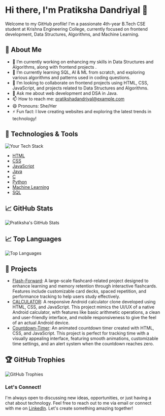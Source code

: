 # Hi there, I'm Pratiksha Dandriyal 👋

Welcome to my GitHub profile! I'm a passionate 4th-year B.Tech CSE student at Krishna Engineering College, currently focused on frontend development, Data Structures, Algorithms, and Machine Learning.

## 🚀 About Me

- 🔭 I’m currently working on enhancing my skills in Data Structures and Algorithms, along with frontend projects .
- 🌱 I’m currently learning SQL, AI & ML from scratch, and exploring various algorithms and patterns used in coding questions.
- 👯 I’m looking to collaborate on frontend projects using HTML, CSS, JavaScript, and projects related to Data Structures and Algorithms.
- 💬 Ask me about web development and DSA in Java.
- 📫 How to reach me: pratikshadandriyal@example.com
- 😄 Pronouns: She/Her
- ⚡ Fun fact: I love creating websites and exploring the latest trends in technology!

## 🔧 Technologies & Tools

![Your Tech Stack](https://img.shields.io/badge/Tech-Stack-blue)

- [HTML](https://developer.mozilla.org/en-US/docs/Web/HTML)
- [CSS](https://developer.mozilla.org/en-US/docs/Web/CSS)
- [JavaScript](https://developer.mozilla.org/en-US/docs/Web/JavaScript)
- [Java](https://www.java.com/en/)
- [C](https://en.wikipedia.org/wiki/C_(programming_language))
- [Python](https://www.python.org/)
- [Machine Learning](https://en.wikipedia.org/wiki/Machine_learning)
- [SQL](https://www.mysql.com/)

## 📈 GitHub Stats

![Pratiksha's GitHub Stats](https://github-readme-stats.vercel.app/api?username=pratikshadandriyal&show_icons=true&count_private=true&hide=prs&theme=radical)

## 📈 Top Languages

![Top Languages](https://github-readme-stats.vercel.app/api/top-langs/?username=pratikshadandriyal&layout=compact&theme=radical)

## 🎨 Projects

- [Flash-Forward](https://github.com/pratikshadandriyal/Flash-Forward): A large-scale flashcard-related project designed to enhance learning and memory retention through interactive flashcards. Features include customizable card decks, spaced repetition, and performance tracking to help users study effectively.
- [CALCULATOR](https://github.com/pratikshadandriyal/CALCULATOR): A responsive Android calculator clone developed using HTML, CSS, and JavaScript. This project mimics the UI/UX of a native Android calculator, with features like basic arithmetic operations, a clean and user-friendly interface, and mobile responsiveness to give the feel of an actual Android device.
- [Countdown-Timer](https://github.com/pratikshadandriyal/Countdown-Timer): An animated countdown timer created with HTML, CSS, and JavaScript. This project is perfect for tracking time with a visually appealing interface, featuring smooth animations, customizable time settings, and an alert system when the countdown reaches zero.

## 🏆 GitHub Trophies

![GitHub Trophies](https://github-profile-trophy.vercel.app/?username=pratikshadandriyal)

### Let's Connect!  
I'm always open to discussing new ideas, opportunities, or just having a chat about technology. Feel free to reach out to me via email or connect with me on [LinkedIn](https://www.linkedin.com/in/pratikshadandriyal/). Let's create something amazing together!





